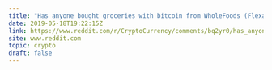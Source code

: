 ```yaml
---
title: "Has anyone bought groceries with bitcoin from WholeFoods (Flexa / SPEDN)?"
date: 2019-05-18T19:22:15Z
link: https://www.reddit.com/r/CryptoCurrency/comments/bq2yr0/has_anyone_bought_groceries_with_bitcoin_from/?utm_medium=RSS&utm_source=hune
site: www.reddit.com
topic: crypto
draft: false
---
```

